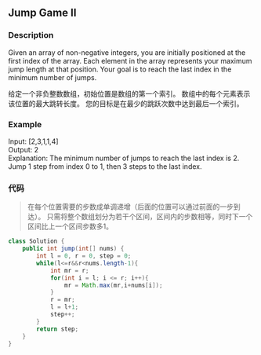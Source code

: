 ## Jump Game II

### Description

Given an array of non-negative integers, you are initially positioned at the first index of the array.
Each element in the array represents your maximum jump length at that position.
Your goal is to reach the last index in the minimum number of jumps.

给定一个非负整数数组，初始位置是数组的第一个索引。
数组中的每个元素表示该位置的最大跳转长度。
您的目标是在最少的跳跃次数中达到最后一个索引。


### Example
Input: [2,3,1,1,4]   
Output: 2   
Explanation: The minimum number of jumps to reach the last index is 2.   
Jump 1 step from index 0 to 1, then 3 steps to the last index.  

### 代码
> 在每个位置需要的步数成单调递增（后面的位置可以通过前面的一步到达）。
  只需将整个数组划分为若干个区间，区间内的步数相等，同时下一个区间比上一个区间步数多1。

```java
class Solution {
    public int jump(int[] nums) {
        int l = 0, r = 0, step = 0;
        while(l<=r&&r<nums.length-1){
            int mr = r;
            for(int i = l; i <= r; i++){
                mr = Math.max(mr,i+nums[i]);
            }
            r = mr;
            l = l+1;
            step++;
        }
        return step;
    }
}
```
